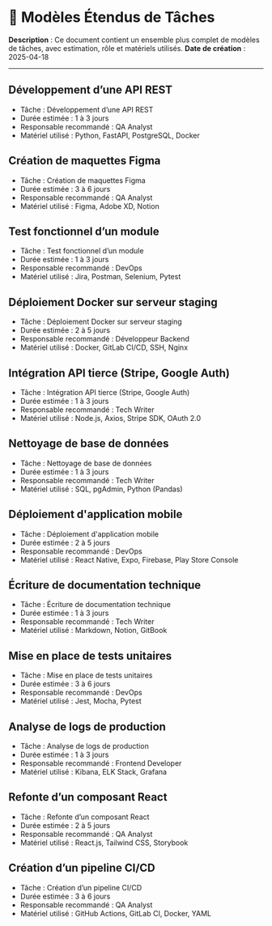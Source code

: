 # 📘 Modèles Étendus de Tâches

**Description** : Ce document contient un ensemble plus complet de modèles de tâches, avec estimation, rôle et matériels utilisés.
**Date de création** : 2025-04-18

---
## Développement d’une API REST
- Tâche : Développement d’une API REST
- Durée estimée : 1 à 3 jours
- Responsable recommandé : QA Analyst
- Matériel utilisé : Python, FastAPI, PostgreSQL, Docker

## Création de maquettes Figma
- Tâche : Création de maquettes Figma
- Durée estimée : 3 à 6 jours
- Responsable recommandé : QA Analyst
- Matériel utilisé : Figma, Adobe XD, Notion

## Test fonctionnel d’un module
- Tâche : Test fonctionnel d’un module
- Durée estimée : 1 à 3 jours
- Responsable recommandé : DevOps
- Matériel utilisé : Jira, Postman, Selenium, Pytest

## Déploiement Docker sur serveur staging
- Tâche : Déploiement Docker sur serveur staging
- Durée estimée : 2 à 5 jours
- Responsable recommandé : Développeur Backend
- Matériel utilisé : Docker, GitLab CI/CD, SSH, Nginx

## Intégration API tierce (Stripe, Google Auth)
- Tâche : Intégration API tierce (Stripe, Google Auth)
- Durée estimée : 1 à 3 jours
- Responsable recommandé : Tech Writer
- Matériel utilisé : Node.js, Axios, Stripe SDK, OAuth 2.0

## Nettoyage de base de données
- Tâche : Nettoyage de base de données
- Durée estimée : 1 à 3 jours
- Responsable recommandé : Tech Writer
- Matériel utilisé : SQL, pgAdmin, Python (Pandas)

## Déploiement d'application mobile
- Tâche : Déploiement d'application mobile
- Durée estimée : 2 à 5 jours
- Responsable recommandé : DevOps
- Matériel utilisé : React Native, Expo, Firebase, Play Store Console

## Écriture de documentation technique
- Tâche : Écriture de documentation technique
- Durée estimée : 1 à 3 jours
- Responsable recommandé : Tech Writer
- Matériel utilisé : Markdown, Notion, GitBook

## Mise en place de tests unitaires
- Tâche : Mise en place de tests unitaires
- Durée estimée : 3 à 6 jours
- Responsable recommandé : DevOps
- Matériel utilisé : Jest, Mocha, Pytest

## Analyse de logs de production
- Tâche : Analyse de logs de production
- Durée estimée : 1 à 3 jours
- Responsable recommandé : Frontend Developer
- Matériel utilisé : Kibana, ELK Stack, Grafana

## Refonte d’un composant React
- Tâche : Refonte d’un composant React
- Durée estimée : 2 à 5 jours
- Responsable recommandé : QA Analyst
- Matériel utilisé : React.js, Tailwind CSS, Storybook

## Création d’un pipeline CI/CD
- Tâche : Création d’un pipeline CI/CD
- Durée estimée : 3 à 6 jours
- Responsable recommandé : QA Analyst
- Matériel utilisé : GitHub Actions, GitLab CI, Docker, YAML
